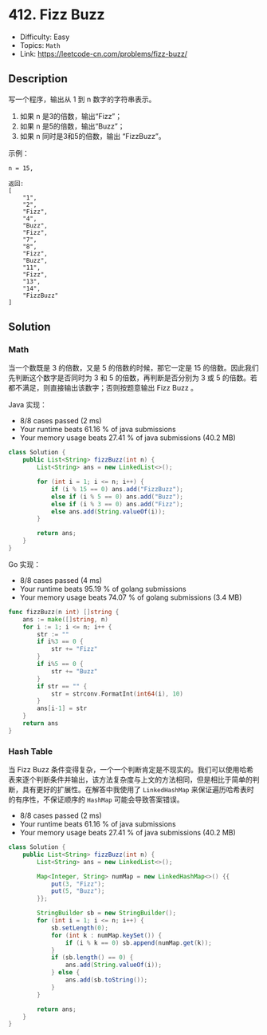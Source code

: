 # 412. Fizz Buzz 

- Difficulty: Easy
- Topics: `Math`
- Link: https://leetcode-cn.com/problems/fizz-buzz/

## Description

写一个程序，输出从 1 到 n 数字的字符串表示。
1. 如果 n 是3的倍数，输出“Fizz”；
2. 如果 n 是5的倍数，输出“Buzz”；
3. 如果 n 同时是3和5的倍数，输出 “FizzBuzz”。

示例：
```
n = 15,

返回:
[
    "1",
    "2",
    "Fizz",
    "4",
    "Buzz",
    "Fizz",
    "7",
    "8",
    "Fizz",
    "Buzz",
    "11",
    "Fizz",
    "13",
    "14",
    "FizzBuzz"
]
```

## Solution

### Math

当一个数既是 3 的倍数，又是 5 的倍数的时候，那它一定是 15 的倍数。因此我们先判断这个数字是否同时为 3 和 5 的倍数，再判断是否分别为 3 或 5 的倍数。若都不满足，则直接输出该数字；否则按题意输出 Fizz Buzz 。

Java 实现：
- 8/8 cases passed (2 ms)
- Your runtime beats 61.16 % of java submissions
- Your memory usage beats 27.41 % of java submissions (40.2 MB)

```java
class Solution {
    public List<String> fizzBuzz(int n) {
        List<String> ans = new LinkedList<>();

        for (int i = 1; i <= n; i++) {
            if (i % 15 == 0) ans.add("FizzBuzz");
            else if (i % 5 == 0) ans.add("Buzz");
            else if (i % 3 == 0) ans.add("Fizz");
            else ans.add(String.valueOf(i));
        }

        return ans;
    }
}
```

Go 实现：
- 8/8 cases passed (4 ms)
- Your runtime beats 95.19 % of golang submissions
- Your memory usage beats 74.07 % of golang submissions (3.4 MB)

```go
func fizzBuzz(n int) []string {
	ans := make([]string, n)
	for i := 1; i <= n; i++ {
		str := ""
		if i%3 == 0 {
			str += "Fizz"
		}
		if i%5 == 0 {
			str += "Buzz"
		}
		if str == "" {
			str = strconv.FormatInt(int64(i), 10)
		}
		ans[i-1] = str
	}
	return ans
}
```

### Hash Table

当 Fizz Buzz 条件变得复杂，一个一个判断肯定是不现实的。我们可以使用哈希表来逐个判断条件并输出，该方法复杂度与上文的方法相同，但是相比于简单的判断，具有更好的扩展性。在解答中我使用了 `LinkedHashMap` 来保证遍历哈希表时的有序性，不保证顺序的 `HashMap` 可能会导致答案错误。

- 8/8 cases passed (2 ms)
- Your runtime beats 61.16 % of java submissions
- Your memory usage beats 27.41 % of java submissions (40.2 MB)

```java
class Solution {
    public List<String> fizzBuzz(int n) {
        List<String> ans = new LinkedList<>();

        Map<Integer, String> numMap = new LinkedHashMap<>() {{
            put(3, "Fizz");
            put(5, "Buzz");
        }};

        StringBuilder sb = new StringBuilder();
        for (int i = 1; i <= n; i++) {
            sb.setLength(0);
            for (int k : numMap.keySet()) {
                if (i % k == 0) sb.append(numMap.get(k));
            }
            if (sb.length() == 0) {
                ans.add(String.valueOf(i));
            } else {
                ans.add(sb.toString());
            }
        }

        return ans;
    }
}
```
